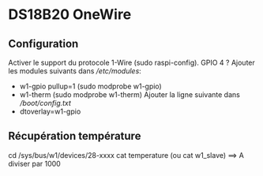 # DS18B20 OneWire
## Configuration
Activer le support du protocole 1-Wire (sudo raspi-config). GPIO 4 ?
Ajouter les modules suivants dans _/etc/modules_:
* w1-gpio pullup=1 (sudo modprobe w1-gpio)
* w1-therm (sudo modprobe w1-therm)
Ajouter la ligne suivante dans _/boot/config.txt_
* dtoverlay=w1-gpio
## Récupération température
cd /sys/bus/w1/devices/28-xxxx
cat temperature (ou cat w1_slave) ==> A diviser par 1000
